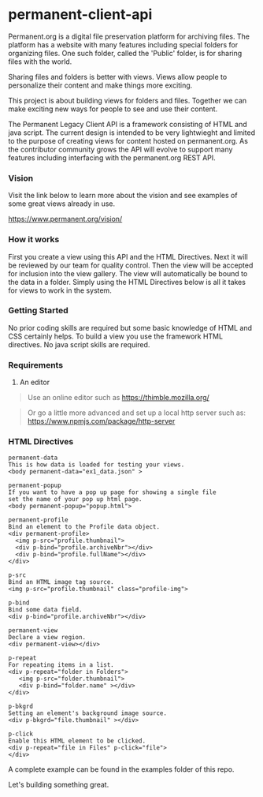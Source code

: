 # permanent-client-api

Permanent.org is a digital file preservation platform for archiving files. The platform has a website with many features including special folders for organizing files. One such folder, called the 'Public' folder, is for sharing files with the world.

Sharing files and folders is better with views. Views allow people to personalize their content and make things more exciting.

This project is about building views for folders and files. Together we can make exciting new ways for people to see and use their content.

The Permanent Legacy Client API is a framework consisting of HTML and java script. The current design is intended to be very lightwieght and limited to the purpose of creating views for content hosted on permanent.org. As the contributor community grows the API will evolve to support many features including interfacing with the permanent.org REST API.

### Vision
Visit the link below to learn more about the vision and see examples of some great views already in use.

https://www.permanent.org/vision/

### How it works

First you create a view using this API and the HTML Directives. Next it will be reviewed by our team for quality control. Then the view will be accepted for inclusion into the view gallery. The view will automatically be bound to the data in a folder. Simply using the HTML Directives below is all it takes for views to work in the system. 

### Getting Started

No prior coding skills are required but some basic knowledge of HTML and CSS certainly helps. To build a view you use the framework HTML directives. No java script skills are required.


### Requirements

1. An editor

> Use an online editor such as https://thimble.mozilla.org/

> Or go a little more advanced and set up a local http server such as: https://www.npmjs.com/package/http-server


### HTML Directives

    permanent-data 
    This is how data is loaded for testing your views.
    <body permanent-data="ex1_data.json" >
    
    permanent-popup
    If you want to have a pop up page for showing a single file
    set the name of your pop up html page.
    <body permanent-popup="popup.html">

    permanent-profile
    Bind an element to the Profile data object.
    <div permanent-profile>
      <img p-src="profile.thumbnail">
      <div p-bind="profile.archiveNbr"></div>
      <div p-bind="profile.fullName"></div>
    </div>

    p-src
    Bind an HTML image tag source. 
    <img p-src="profile.thumbnail" class="profile-img">

    p-bind
    Bind some data field.
    <div p-bind="profile.archiveNbr"></div>
       
    permanent-view
    Declare a view region.
    <div permanent-view></div>
    
    p-repeat
    For repeating items in a list.
    <div p-repeat="folder in Folders">
       <img p-src="folder.thumbnail">
       <div p-bind="folder.name" ></div>
    </div>

    p-bkgrd
    Setting an element's background image source.
    <div p-bkgrd="file.thumbnail" ></div>

    p-click
    Enable this HTML element to be clicked.
    <div p-repeat="file in Files" p-click="file">
    </div>
  
  
  
  
  A complete example can be found in the examples folder of this repo.
  
  Let's building something great.  